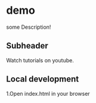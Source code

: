 # demo

some Description!

## Subheader
Watch tutorials on youtube.

## Local development
 
 1.Open index.html in your browser